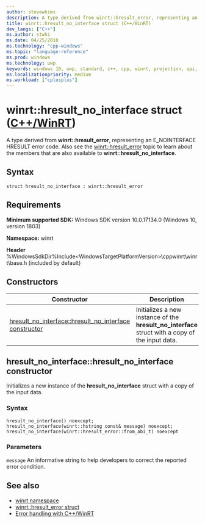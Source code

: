 ```yaml
---
author: stevewhims
description: A type derived from winrt::hresult_error, representing an E_NOINTERFACE HRESULT error code.
title: winrt::hresult_no_interface struct (C++/WinRT)
dev_langs: ["C++"]
ms.author: stwhi
ms.date: 04/25/2018
ms.technology: "cpp-windows"
ms.topic: "language-reference"
ms.prod: windows
ms.technology: uwp
keywords: windows 10, uwp, standard, c++, cpp, winrt, projection, api, reference, hresult, error, code, E_NOINTERFACE
ms.localizationpriority: medium
ms.workload: ["cplusplus"]
---
```


# winrt::hresult_no_interface struct ([C++/WinRT](/windows/uwp/cpp-and-winrt-apis/intro-to-using-cpp-with-winrt))
A type derived from **winrt::hresult_error**, representing an E_NOINTERFACE HRESULT error code. Also see the [winrt::hresult_error](hresult-error.md) topic to learn about the members that are also available to **winrt::hresult_no_interface**.

## Syntax
```cppwinrt
struct hresult_no_interface : winrt::hresult_error
```

## Requirements
**Minimum supported SDK:** Windows SDK version 10.0.17134.0 (Windows 10, version 1803)

**Namespace:** winrt

**Header** %WindowsSdkDir%Include\<WindowsTargetPlatformVersion>\cppwinrt\winrt\base.h (included by default)

## Constructors
|Constructor|Description|
|------------|-----------------|
|[hresult_no_interface::hresult_no_interface constructor](#hresultnointerfacehresultnointerface-constructor)|Initializes a new instance of the **hresult_no_interface** struct with a copy of the input data.|

## hresult_no_interface::hresult_no_interface constructor
Initializes a new instance of the **hresult_no_interface** struct with a copy of the input data.

### Syntax
```cppwinrt
hresult_no_interface() noexcept;
hresult_no_interface(winrt::hstring const& message) noexcept;
hresult_no_interface(winrt::hresult_error::from_abi_t) noexcept
```

### Parameters
`message`
An informative string to help developers to correct the reported error condition.

## See also 
* [winrt namespace](../winrt.md)
* [winrt::hresult_error struct](hresult-error.md)
* [Error handling with C++/WinRT](/windows/uwp/cpp-and-winrt-apis/error-handling)
